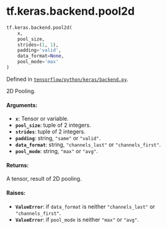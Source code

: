 <div itemscope itemtype="http://developers.google.com/ReferenceObject">
<meta itemprop="name" content="tf.keras.backend.pool2d" />
</div>

# tf.keras.backend.pool2d

``` python
tf.keras.backend.pool2d(
    x,
    pool_size,
    strides=(1, 1),
    padding='valid',
    data_format=None,
    pool_mode='max'
)
```



Defined in [`tensorflow/python/keras/backend.py`](https://www.tensorflow.org/code/tensorflow/python/keras/backend.py).

2D Pooling.

#### Arguments:

* <b>`x`</b>: Tensor or variable.
* <b>`pool_size`</b>: tuple of 2 integers.
* <b>`strides`</b>: tuple of 2 integers.
* <b>`padding`</b>: string, `"same"` or `"valid"`.
* <b>`data_format`</b>: string, `"channels_last"` or `"channels_first"`.
* <b>`pool_mode`</b>: string, `"max"` or `"avg"`.


#### Returns:

A tensor, result of 2D pooling.


#### Raises:

* <b>`ValueError`</b>: if `data_format` is neither `"channels_last"` or
    `"channels_first"`.
* <b>`ValueError`</b>: if `pool_mode` is neither `"max"` or `"avg"`.